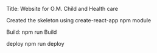 Title:
Website for O.M. Child and Health care

Created the skeleton using create-react-app npm module


Build:
npm run Build

deploy
npm run deploy
